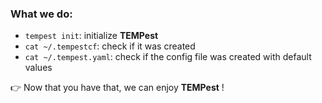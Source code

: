 
<script src="https://asciinema.org/a/170840.js" id="asciicast-170840" async data-size="small"></script>

### [](#head-init-1)What we do:
- ``tempest init``: initialize **TEMPest**
- ``cat ~/.tempestcf``: check if it was created
- ``cat ~/.tempest.yaml``: check if the config file was created with default values

:point_right: Now that you have that, we can enjoy **TEMPest** !
